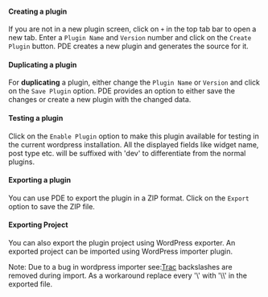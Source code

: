 #### Creating a plugin

If you are not in a new plugin screen, click on `+` in the top tab bar to open
a new tab. Enter a `Plugin Name` and `Version` number and click on the 
`Create Plugin` button. PDE creates a new plugin and generates the source for
it.

#### Duplicating a plugin

For **duplicating** a plugin, either change the `Plugin Name` or `Version` and
click on the `Save Plugin` option. PDE provides an option to either save the 
changes or create a new plugin with the changed data.

#### Testing a plugin

Click on the `Enable Plugin` option to make this plugin available for testing in
the current wordpress installation. All the displayed fields like widget name,
post type etc. will be suffixed with 'dev' to differentiate from the normal
plugins.

#### Exporting a plugin

You can use PDE to export the plugin in a ZIP format. Click on the `Export` option
to save the ZIP file.

#### Exporting Project

You can also export the plugin project using WordPress exporter. An exported project
can be imported using WordPress importer plugin.

Note: Due to a bug in wordpress importer see:[Trac]( "http://core.trac.wordpress.org/ticket/21007")
backslashes are removed during import. As a workaround replace every '\\' with '\\\\' in the
exported file.


